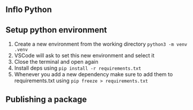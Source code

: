 ## Inflo Python

## Setup python environment

1. Create a new environment from the working directory `python3 -m venv .venv`
2. VSCode will ask to set this new environment and select it
3. Close the terminal and open again
4. Install deps using `pip install -r requirements.txt`
5. Whenever you add a new dependency make sure to add them to requirements.txt using `pip freeze > requirements.txt`

## Publishing a package
